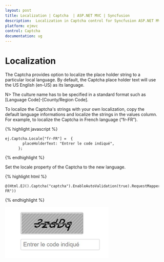 ```yaml
---
layout: post
title: Localization | Captcha  | ASP.NET MVC | Syncfusion
description:  Localization in Captcha control for Syncfusion ASP.NET MVC
platform: ejmvc
control: Captcha
documentation: ug
---
```

# Localization

The Captcha provides option to localize the place holder string to a particular local language. By default, the Captcha place holder text will use the US English (en-US) as its language.

N> The culture name has to be specified in a standard format such as [Language Code]-[County/Region Code].

To localize the Captcha's strings with your own localization, copy the default language informations and localize the strings in the values column. For example, to localize the Captcha in French language (“fr-FR”).

{% highlight javascript %}

    ej.Captcha.Locale["fr-FR"] =  {
            placeHolderText: "Entrer le code indiqué",
          };
    
{% endhighlight %}

Set the locale property of the Captcha to the new language.


{% highlight html %}

    @(Html.EJ().Captcha("captcha").EnableAutoValidation(true).RequestMapper("Refresh").Locale("fr-FR"))

{% endhighlight %}

![](Localization_images/Locale.jpg)

